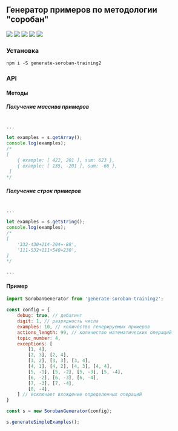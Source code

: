 ## Генератор примеров по методологии "соробан"

![](https://travis-ci.org/web-west/generate-soroban-training2.svg?branch=master) ![](https://img.shields.io/github/stars/web-west/generate-soroban-training2.svg) ![](https://img.shields.io/github/forks/web-west/generate-soroban-training2.svg) ![](https://img.shields.io/github/tag/web-west/generate-soroban-training2.svg) ![](https://img.shields.io/github/issues/web-west/generate-soroban-training2.svg)

### Установка

`npm i -S generate-soroban-training2`

### API

#### Методы

##### Получение массива примеров
```javascript

...

let examples = s.getArray();
console.log(examples);
/*
[
	{ example: [ 422, 201 ], sum: 623 },
	{ example: [ 135, -201 ], sum: -66 },
 ]
*/
```

##### Получение строк примеров
```javascript

...

let examples = s.getString();
console.log(examples);
/*
[ 
	'332-430+214-204=-88',
	'111-532+111+540=230',
]
*/

...

```

#### Пример

```javascript
import SorobanGenerator from 'generate-soroban-training2';

const config = {
    debug: true, // дебагинг
    digit: 1, // разрядность числа
    examples: 10, // количество генерируемых примеров
    actions_length: 99, // количество математических операций
    topic_number: 4,
    exceptions: [
        [1, 4],
        [2, 3], [2, 4],
        [3, 2], [3, 3], [3, 4],
        [4, 1], [4, 2], [4, 3], [4, 4],
        [5, -1], [5, -2], [5, -3], [5, -4],
        [6, -2], [6, -3], [6, -4],
        [7, -3], [7, -4],
        [8, -4],
    ] // исключает вхождение определенных операций
}

const s = new SorobanGenerator(config);

s.generateSimpleExamples(); 
```